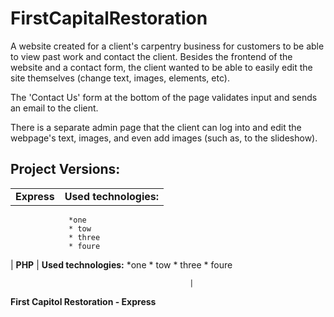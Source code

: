 ﻿# FirstCapitalRestoration
A website created for a client's carpentry business for customers to be able to view past work and contact the client. Besides the frontend of the website and a contact form, the client wanted to be able to easily edit the site themselves (change text, images, elements, etc).

The 'Contact Us' form at the bottom of the page validates input and sends an email to the client.

There is a separate admin page that the client can log into and edit the webpage's text, images, and even add images (such as, to the slideshow).

## Project Versions:

|   |  |
| ---------------------------- | ---------------------------- |
|  **Express** | **Used technologies:** 
                 *one 
                 * tow
                 * three
                 * foure
                                            
                                            
|  **PHP** | **Used technologies:** 
                 *one 
                 * tow
                 * three
                 * foure
                                            
                                            
                                            |

  





**First Capitol Restoration - Express**


